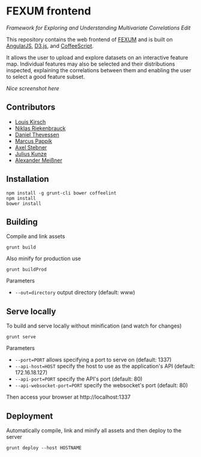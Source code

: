 # FEXUM frontend
_Framework for Exploring and Understanding Multivariate Correlations Edit_

This repository contains the web frontend of [FEXUM](https://github.com/KDD-OpenSource/fexum) and
is built on [AngularJS](https://angularjs.org), [D3.js](https://d3js.org), and [CoffeeScript](http://coffeescript.org).

It allows the user to upload and explore datasets on an interactive feature map. Individual features may also be selected and their distributions inspected, explaining the correlations between them and enabling the user to select a good feature subset.

*Nice screenshot here*


## Contributors
* [Louis Kirsch](https://github.com/timediv)
* [Niklas Riekenbrauck](https://github.com/nikriek)
* [Daniel Thevessen](https://github.com/danthe96)
* [Marcus Pappik](https://github.com/marcuspappik)
* [Axel Stebner](https://github.com/xasetl)
* [Julius Kunze](https://github.com/JuliusKunze)
* [Alexander Meißner](https://github.com/Lichtso)


## Installation
```
npm install -g grunt-cli bower coffeelint
npm install
bower install
```

## Building
Compile and link assets
```
grunt build
```

Also minify for production use
```
grunt buildProd
```

Parameters
- `--out=directory` output directory (default: www)

## Serve locally
To build and serve locally without minification (and watch for changes)
```
grunt serve
```

Parameters
- `--port=PORT` allows specifying a port to serve on (default: 1337)
- `--api-host=HOST` specify the host to use as the application's API (default: 172.16.18.127)
- `--api-port=PORT` specify the API's port (default: 80)
- `--api-websocket-port=PORT` specify the websocket's port (default: 80)

Then access your browser at http://localhost:1337

## Deployment
Automatically compile, link and minify all assets and then deploy to the server
```
grunt deploy --host HOSTNAME
```
